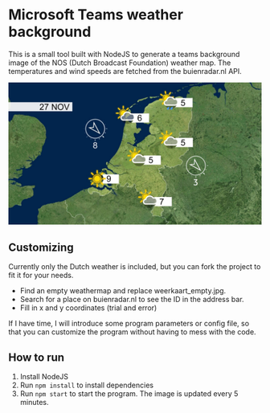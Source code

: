 # Microsoft Teams weather background

This is a small tool built with NodeJS to generate a teams background image of the NOS (Dutch Broadcast Foundation) weather map. The temperatures and wind speeds are fetched from the buienradar.nl API.

![Weather map example output](./weerkaart.jpg)

## Customizing

Currently only the Dutch weather is included, but you can fork the project to fit it for your needs.

- Find an empty weathermap and replace weerkaart_empty.jpg.
- Search for a place on buienradar.nl to see the ID in the address bar.
- Fill in x and y coordinates (trial and error)

If I have time, I will introduce some program parameters or config file, so that you can customize the program without having to mess with the code.

## How to run

1. Install NodeJS
2. Run `npm install` to install dependencies
3. Run `npm start` to start the program. The image is updated every 5 minutes.
